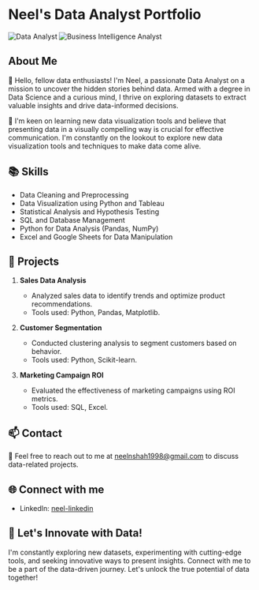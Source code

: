 # Neel's Data Analyst Portfolio

![Data Analyst](https://img.shields.io/badge/Role-Data%20Analyst-blue) ![Business Intelligence Analyst](https://img.shields.io/badge/Role-Data%20Analyst-green)

## About Me

👋 Hello, fellow data enthusiasts! I'm Neel, a passionate Data Analyst on a mission to uncover the hidden stories behind data. Armed with a degree in Data Science and a curious mind, I thrive on exploring datasets to extract valuable insights and drive data-informed decisions.

🔭 I'm keen on learning new data visualization tools and believe that presenting data in a visually compelling way is crucial for effective communication. I'm constantly on the lookout to explore new data visualization tools and techniques to make data come alive.

## 📚 Skills

- Data Cleaning and Preprocessing
- Data Visualization using Python and Tableau
- Statistical Analysis and Hypothesis Testing
- SQL and Database Management
- Python for Data Analysis (Pandas, NumPy)
- Excel and Google Sheets for Data Manipulation

## 🔭 Projects

1. **Sales Data Analysis**
   - Analyzed sales data to identify trends and optimize product recommendations.
   - Tools used: Python, Pandas, Matplotlib.

2. **Customer Segmentation**
   - Conducted clustering analysis to segment customers based on behavior.
   - Tools used: Python, Scikit-learn.

3. **Marketing Campaign ROI**
   - Evaluated the effectiveness of marketing campaigns using ROI metrics.
   - Tools used: SQL, Excel.

## 📫 Contact

📧 Feel free to reach out to me at [neelnshah1998@gmail.com](mailto:neelnshah1998@gmail.com) to discuss data-related projects.

## 🌐 Connect with me

- LinkedIn: [neel-linkedin](https://www.linkedin.com/in/neelshah10/)

## 🚀 Let's Innovate with Data!

I'm constantly exploring new datasets, experimenting with cutting-edge tools, and seeking innovative ways to present insights. Connect with me to be a part of the data-driven journey. Let's unlock the true potential of data together!
